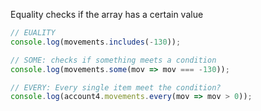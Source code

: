 Equality checks if the array has a certain value

```javascript
// EUALITY
console.log(movements.includes(-130));

// SOME: checks if something meets a condition
console.log(movements.some(mov => mov === -130));

// EVERY: Every single item meet the condition?
console.log(account4.movements.every(mov => mov > 0));
```
